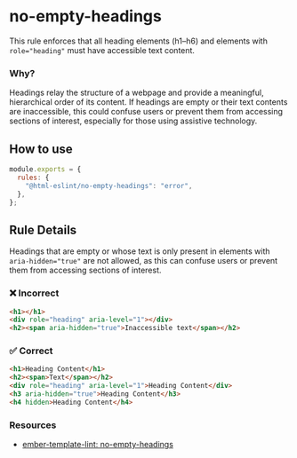 # no-empty-headings

This rule enforces that all heading elements (h1–h6) and elements with `role="heading"` must have accessible text content.

### Why?

Headings relay the structure of a webpage and provide a meaningful, hierarchical order of its content. If headings are empty or their text contents are inaccessible, this could confuse users or prevent them from accessing sections of interest, especially for those using assistive technology.

## How to use

```js,.eslintrc.js
module.exports = {
  rules: {
    "@html-eslint/no-empty-headings": "error",
  },
};
```

## Rule Details

Headings that are empty or whose text is only present in elements with `aria-hidden="true"` are not allowed, as this can confuse users or prevent them from accessing sections of interest.

### ❌ Incorrect

```html
<h1></h1>
<div role="heading" aria-level="1"></div>
<h2><span aria-hidden="true">Inaccessible text</span></h2>
```

### ✅ Correct

```html
<h1>Heading Content</h1>
<h2><span>Text</span></h2>
<div role="heading" aria-level="1">Heading Content</div>
<h3 aria-hidden="true">Heading Content</h3>
<h4 hidden>Heading Content</h4>
```

### Resources

- [ember-template-lint: no-empty-headings](https://github.com/ember-template-lint/ember-template-lint/blob/master/docs/rule/no-empty-headings.md)
